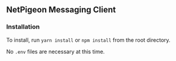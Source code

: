 ## NetPigeon Messaging Client

### Installation

To install, run `yarn install` or `npm install` from the root directory.

No `.env` files are necessary at this time.
